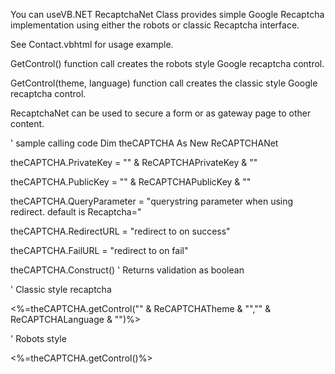 
You can useVB.NET RecaptchaNet Class provides simple Google Recaptcha implementation using either the robots or classic Recaptcha interface. 

See Contact.vbhtml for usage example. 

GetControl() function call creates the robots style Google recaptcha control. 

GetControl(theme, language) function call creates the classic style Google recaptcha control. 

RecaptchaNet can be used to secure a form or as gateway page to other content. 

' sample calling code
Dim theCAPTCHA As New ReCAPTCHANet

theCAPTCHA.PrivateKey = "" & ReCAPTCHAPrivateKey & ""

theCAPTCHA.PublicKey = "" & ReCAPTCHAPublicKey & ""

theCAPTCHA.QueryParameter = "querystring parameter when using redirect. default is Recaptcha="

theCAPTCHA.RedirectURL = "redirect to on success"

theCAPTCHA.FailURL = "redirect to on fail"

theCAPTCHA.Construct() ' Returns validation as boolean

' Classic style recaptcha

<div class="recaptcha"><%=theCAPTCHA.getControl("" & ReCAPTCHATheme & "","" & ReCAPTCHALanguage & "")%></div>

' Robots style

<div class="recaptcha"><%=theCAPTCHA.getControl()%></div>
